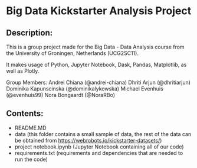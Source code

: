 # Big Data Kickstarter Analysis Project

## Description:
This is a group project made for the Big Data - Data Analysis course from the University of Groningen, Netherlands (UCG2SC11).

It makes usage of Python, Jupyter Notebook, Dask, Pandas, Matplotlib, as well as Plotly.

Group Members:
Andrei Chiana (@andrei-chiana)
Dhriti Arjun (@dhritiarjun)
Dominika Kapunscinska (@dominikalykowska)
Michael Evenhuis (@evenhuis99)
Nora Bongaardt (@NoraRBo)

## Contents:

 - README.MD
 - data (this folder contains a small sample of data, the rest of the data can be obtained from https://webrobots.io/kickstarter-datasets/)
 - project notebook.ipynb (Jupyter Notebook containing all of our code)
 - requirements.txt (requirements and dependencies that are needed to run the code)
